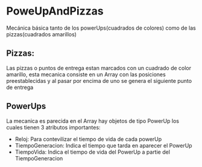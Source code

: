 # PoweUpAndPizzas
Mecánica básica tanto de los powerUps(cuadrados de colores) como de las pizzas(cuadrados amarillos)

## Pizzas:
Las pizzas o puntos de entrega estan marcados con un cuadrado de color amarillo, esta mecanica consiste en un Array con las posiciones preestablecidas y al pasar por encima de uno se genera el siguiente punto de entrega

## PowerUps
La mecanica es parecida en el Array hay objetos de tipo PowerUp los cuales tienen 3 atributos importantes:
  - Reloj: Para contevilizar el tiempo de vida de cada powerUp
  - TiempoGeneracion: Indica el tiempo que tarda en aparecer el PowerUp
  - TiempoVida: Indica el tiempo de vida del PowerUp a partie del TiempoGeneracion
